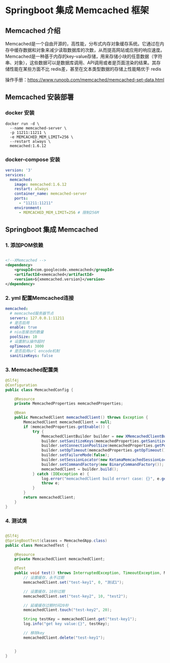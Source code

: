 # Springboot 集成 Memcached 框架

## Memcached 介绍

Memcached是一个自由开源的，高性能，分布式内存对象缓存系统。它通过在内存中缓存数据和对象来减少读取数据库的次数，从而提高网站或应用的响应速度。
Memcached是一种基于内存的key-value存储，用来存储小块的任意数据（字符串、对象），这些数据可以是数据库调用、API调用或者是页面渲染的结果。其存储性能在某些方面不比
redis差，甚至在文本类型数据的存储上性能略优于 redis

操作手册：https://www.runoob.com/memcached/memcached-set-data.html

## Memcached 安装部署

### docker 安装

```docker
docker run -d \
  --name memcached-server \
  -p 11211:11211 \
  -e MEMCACHED_MEM_LIMIT=256 \
  --restart always \
  memcached:1.6.12
```

### docker-compose 安装

```yaml
version: '3'
services:
  memcached:
    image: memcached:1.6.12
    restart: always
    container_name: memcached-server
    ports:
      - "11211:11211"
    environment:
      - MEMCACHED_MEM_LIMIT=256 # 限制256M
```

## Springboot 集成 Memcached

### 1. 添加POM依赖

```xml

<!--XMemcached -->
<dependency>
    <groupId>com.googlecode.xmemcached</groupId>
    <artifactId>xmemcached</artifactId>
    <version>${xmemcached.version}</version>
</dependency>

```

### 2. yml 配置Memcached连接
```yaml
memcached:
  # memcached服务器节点
  servers: 127.0.0.1:11211
  # 是否启用
  enable: true
  # nio连接池的数量
  poolSize: 10
  # 设置默认操作超时
  opTimeout: 3000
  # 是否启用url encode机制
  sanitizeKeys: false
```

### 3. Memcached配置类
```java
@Slf4j
@Configuration
public class MemcachedConfig {

    @Resource
    private MemcachedProperties memcachedProperties;

    @Bean
    public MemcachedClient memcachedClient() throws Exception {
        MemcachedClient memcachedClient = null;
        if (memcachedProperties.getEnable()) {
            try {
                MemcachedClientBuilder builder = new XMemcachedClientBuilder(AddrUtil.getAddresses(memcachedProperties.getServers()));
                builder.setSanitizeKeys(memcachedProperties.getSanitizeKeys());
                builder.setConnectionPoolSize(memcachedProperties.getPoolSize());
                builder.setOpTimeout(memcachedProperties.getOpTimeout());
                builder.setFailureMode(false);
                builder.setSessionLocator(new KetamaMemcachedSessionLocator());
                builder.setCommandFactory(new BinaryCommandFactory());
                memcachedClient = builder.build();
            } catch (IOException e) {
                log.error("memcachedClient build error! case: {}", e.getMessage(), e);
                throw e;
            }
        }
        return memcachedClient;
    }
}

```
### 4. 测试类
```java

@Slf4j
@SpringBootTest(classes = MemcachedApp.class)
public class MemcachedTest {

    @Resource
    private MemcachedClient memcachedClient;

    @Test
    public void test() throws InterruptedException, TimeoutException, MemcachedException {
        // 设置缓存，永不过期
        memcachedClient.set("test-key1", 0, "测试1");

        // 设置缓存，10秒过期
        memcachedClient.set("test-key2", 10, "test2");

        // 延缓缓存过期时间20秒
        memcachedClient.touch("test-key2", 20);

        String testKey = memcachedClient.get("test-key1");
        log.info("get key value:{}", testKey);

        // 移除key
        memcachedClient.delete("test-key1");


    }
}

```


